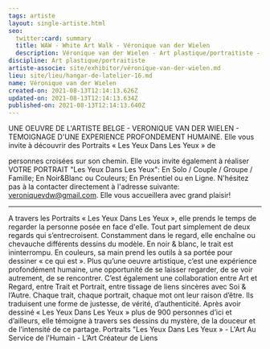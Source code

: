 ```yaml
---
tags: artiste
layout: single-artiste.html
seo:
  twitter:card: summary
  title: WAW - White Art Walk - Véronique van der Wielen
  description: Véronique van der Wielen - Art plastique/portraitiste - lieu numéro 11
discipline: Art plastique/portraitiste
artiste-associe: site/exhibitor/véronique-van-der-wielen.md
lieu: site/lieu/hangar-de-latelier-16.md
name: Véronique van der Wielen
created-on: 2021-08-13T12:14:13.626Z
updated-on: 2021-08-13T12:14:13.634Z
published-on: 2021-08-13T12:14:13.640Z
---
```

UNE OEUVRE DE L'ARTISTE BELGE - VERONIQUE VAN DER
WIELEN - TEMOIGNAGE D'UNE EXPERIENCE PROFONDEMENT
HUMAINE.
Elle vous invite à découvrir des Portraits « Les Yeux Dans Les Yeux » de

personnes croisées sur son chemin.
Elle vous invite également à réaliser VOTRE PORTRAIT "Les Yeux Dans
Les Yeux":
En Solo / Couple / Groupe / Famille; En Noir&Blanc ou Couleurs; En
Présentiel ou en Ligne.
N'hésitez pas à la contacter directement à l'adresse suivante:
veroniquevdw@gmail.com. Elle vous accueillera avec grand plaisir!

- - -

A travers les Portraits « Les Yeux Dans Les Yeux », elle prends le temps
de regarder la personne posée en face d'elle. Tout part simplement de
deux regards qui s’entrecroisent. Constamment dans le regard, elle
enchaîne ou chevauche différents dessins du modèle.
En noir & blanc, le trait est ininterrompu. En couleurs, sa main prend
les outils à sa portée pour dessiner « ce qui est ».
Plus qu’une oeuvre artistique, c’est une expérience profondément
humaine, une opportunité de se laisser regarder, de se voir autrement,
de se rencontrer.
C’est également une collaboration entre Art et Regard, entre Trait et
Portrait, entre tissage de liens sincères avec Soi & l’Autre.
Chaque trait, chaque portrait, chaque mot ont leur raison d’être. Ils
traduisent une forme de justesse, de vérité, d’authenticité. Après avoir
dessiné « Les Yeux Dans Les Yeux » plus de 900 personnes d’ici et
d’ailleurs, elle témoigne à travers ses dessins du mystère, de la douceur
et de l’intensité de ce partage.
Portraits "Les Yeux Dans Les Yeux » - L'Art Au Service de l'Humain -
L’Art Créateur de Liens